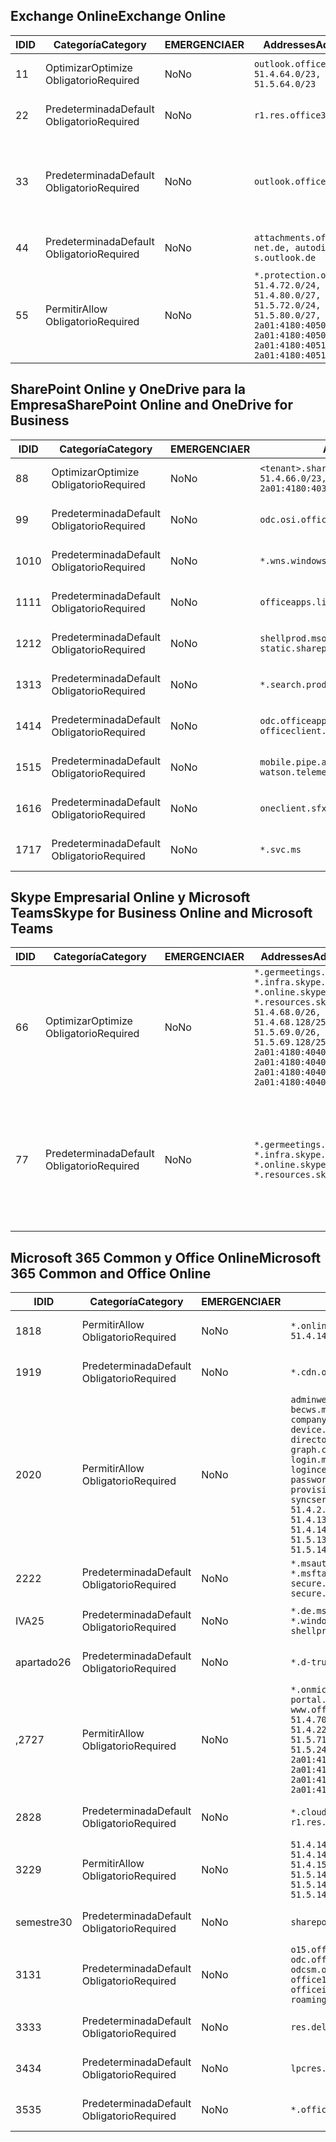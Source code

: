 <!--THIS FILE IS AUTOMATICALLY GENERATED. MANUAL CHANGES WILL BE OVERWRITTEN.-->
<!--Please contact the Office 365 Endpoints team with any questions.-->
<!--Germany endpoints version 2020070800-->
<!--File generated 2020-08-08 08:00:13.1248-->

## <a name="exchange-online"></a><span data-ttu-id="85f5c-101">Exchange Online</span><span class="sxs-lookup"><span data-stu-id="85f5c-101">Exchange Online</span></span>

<span data-ttu-id="85f5c-102">ID</span><span class="sxs-lookup"><span data-stu-id="85f5c-102">ID</span></span> | <span data-ttu-id="85f5c-103">Categoría</span><span class="sxs-lookup"><span data-stu-id="85f5c-103">Category</span></span> | <span data-ttu-id="85f5c-104">EMERGENCIA</span><span class="sxs-lookup"><span data-stu-id="85f5c-104">ER</span></span> | <span data-ttu-id="85f5c-105">Addresses</span><span class="sxs-lookup"><span data-stu-id="85f5c-105">Addresses</span></span> | <span data-ttu-id="85f5c-106">Puertos</span><span class="sxs-lookup"><span data-stu-id="85f5c-106">Ports</span></span>
-- | -------------------- | -- | ----------------------------------------------------------------------------------------------------------------------------------------------------------------------------------------- | -------------------------------
<span data-ttu-id="85f5c-107">1</span><span class="sxs-lookup"><span data-stu-id="85f5c-107">1</span></span> | <span data-ttu-id="85f5c-108">Optimizar</span><span class="sxs-lookup"><span data-stu-id="85f5c-108">Optimize</span></span><BR><span data-ttu-id="85f5c-109">Obligatorio</span><span class="sxs-lookup"><span data-stu-id="85f5c-109">Required</span></span> | <span data-ttu-id="85f5c-110">No</span><span class="sxs-lookup"><span data-stu-id="85f5c-110">No</span></span> | `outlook.office.de`<BR>`51.4.64.0/23, 51.5.64.0/23` | <span data-ttu-id="85f5c-111">**TCP:** 443, 80</span><span class="sxs-lookup"><span data-stu-id="85f5c-111">**TCP:** 443, 80</span></span>
<span data-ttu-id="85f5c-112">2</span><span class="sxs-lookup"><span data-stu-id="85f5c-112">2</span></span> | <span data-ttu-id="85f5c-113">Predeterminada</span><span class="sxs-lookup"><span data-stu-id="85f5c-113">Default</span></span><BR><span data-ttu-id="85f5c-114">Obligatorio</span><span class="sxs-lookup"><span data-stu-id="85f5c-114">Required</span></span> | <span data-ttu-id="85f5c-115">No</span><span class="sxs-lookup"><span data-stu-id="85f5c-115">No</span></span> | `r1.res.office365.com` | <span data-ttu-id="85f5c-116">**TCP:** 443, 80</span><span class="sxs-lookup"><span data-stu-id="85f5c-116">**TCP:** 443, 80</span></span>
<span data-ttu-id="85f5c-117">3</span><span class="sxs-lookup"><span data-stu-id="85f5c-117">3</span></span> | <span data-ttu-id="85f5c-118">Predeterminada</span><span class="sxs-lookup"><span data-stu-id="85f5c-118">Default</span></span><BR><span data-ttu-id="85f5c-119">Obligatorio</span><span class="sxs-lookup"><span data-stu-id="85f5c-119">Required</span></span> | <span data-ttu-id="85f5c-120">No</span><span class="sxs-lookup"><span data-stu-id="85f5c-120">No</span></span> | `outlook.office.de` | <span data-ttu-id="85f5c-121">**TCP:** 143, 25, 587, 993, 995</span><span class="sxs-lookup"><span data-stu-id="85f5c-121">**TCP:** 143, 25, 587, 993, 995</span></span>
<span data-ttu-id="85f5c-122">4</span><span class="sxs-lookup"><span data-stu-id="85f5c-122">4</span></span> | <span data-ttu-id="85f5c-123">Predeterminada</span><span class="sxs-lookup"><span data-stu-id="85f5c-123">Default</span></span><BR><span data-ttu-id="85f5c-124">Obligatorio</span><span class="sxs-lookup"><span data-stu-id="85f5c-124">Required</span></span> | <span data-ttu-id="85f5c-125">No</span><span class="sxs-lookup"><span data-stu-id="85f5c-125">No</span></span> | `attachments.office365-net.de, autodiscover-s.outlook.de` | <span data-ttu-id="85f5c-126">**TCP:** 443, 80</span><span class="sxs-lookup"><span data-stu-id="85f5c-126">**TCP:** 443, 80</span></span>
<span data-ttu-id="85f5c-127">5</span><span class="sxs-lookup"><span data-stu-id="85f5c-127">5</span></span> | <span data-ttu-id="85f5c-128">Permitir</span><span class="sxs-lookup"><span data-stu-id="85f5c-128">Allow</span></span><BR><span data-ttu-id="85f5c-129">Obligatorio</span><span class="sxs-lookup"><span data-stu-id="85f5c-129">Required</span></span> | <span data-ttu-id="85f5c-130">No</span><span class="sxs-lookup"><span data-stu-id="85f5c-130">No</span></span> | `*.protection.outlook.de`<BR>`51.4.72.0/24, 51.4.80.0/27, 51.5.72.0/24, 51.5.80.0/27, 2a01:4180:4050:400::/64, 2a01:4180:4050:800::/64, 2a01:4180:4051:400::/64, 2a01:4180:4051:800::/64` | <span data-ttu-id="85f5c-131">**TCP:** 25, 443</span><span class="sxs-lookup"><span data-stu-id="85f5c-131">**TCP:** 25, 443</span></span>

## <a name="sharepoint-online-and-onedrive-for-business"></a><span data-ttu-id="85f5c-132">SharePoint Online y OneDrive para la Empresa</span><span class="sxs-lookup"><span data-stu-id="85f5c-132">SharePoint Online and OneDrive for Business</span></span>

<span data-ttu-id="85f5c-133">ID</span><span class="sxs-lookup"><span data-stu-id="85f5c-133">ID</span></span> | <span data-ttu-id="85f5c-134">Categoría</span><span class="sxs-lookup"><span data-stu-id="85f5c-134">Category</span></span> | <span data-ttu-id="85f5c-135">EMERGENCIA</span><span class="sxs-lookup"><span data-stu-id="85f5c-135">ER</span></span> | <span data-ttu-id="85f5c-136">Addresses</span><span class="sxs-lookup"><span data-stu-id="85f5c-136">Addresses</span></span> | <span data-ttu-id="85f5c-137">Puertos</span><span class="sxs-lookup"><span data-stu-id="85f5c-137">Ports</span></span>
-- | -------------------- | -- | ------------------------------------------------------------------------------ | ----------------
<span data-ttu-id="85f5c-138">8</span><span class="sxs-lookup"><span data-stu-id="85f5c-138">8</span></span> | <span data-ttu-id="85f5c-139">Optimizar</span><span class="sxs-lookup"><span data-stu-id="85f5c-139">Optimize</span></span><BR><span data-ttu-id="85f5c-140">Obligatorio</span><span class="sxs-lookup"><span data-stu-id="85f5c-140">Required</span></span> | <span data-ttu-id="85f5c-141">No</span><span class="sxs-lookup"><span data-stu-id="85f5c-141">No</span></span> | `<tenant>.sharepoint.de`<BR>`51.4.66.0/23, 51.5.66.0/23, 2a01:4180:4030::/44` | <span data-ttu-id="85f5c-142">**TCP:** 443, 80</span><span class="sxs-lookup"><span data-stu-id="85f5c-142">**TCP:** 443, 80</span></span>
<span data-ttu-id="85f5c-143">9</span><span class="sxs-lookup"><span data-stu-id="85f5c-143">9</span></span> | <span data-ttu-id="85f5c-144">Predeterminada</span><span class="sxs-lookup"><span data-stu-id="85f5c-144">Default</span></span><BR><span data-ttu-id="85f5c-145">Obligatorio</span><span class="sxs-lookup"><span data-stu-id="85f5c-145">Required</span></span> | <span data-ttu-id="85f5c-146">No</span><span class="sxs-lookup"><span data-stu-id="85f5c-146">No</span></span> | `odc.osi.office.de` | <span data-ttu-id="85f5c-147">**TCP:** 443, 80</span><span class="sxs-lookup"><span data-stu-id="85f5c-147">**TCP:** 443, 80</span></span>
<span data-ttu-id="85f5c-148">10</span><span class="sxs-lookup"><span data-stu-id="85f5c-148">10</span></span> | <span data-ttu-id="85f5c-149">Predeterminada</span><span class="sxs-lookup"><span data-stu-id="85f5c-149">Default</span></span><BR><span data-ttu-id="85f5c-150">Obligatorio</span><span class="sxs-lookup"><span data-stu-id="85f5c-150">Required</span></span> | <span data-ttu-id="85f5c-151">No</span><span class="sxs-lookup"><span data-stu-id="85f5c-151">No</span></span> | `*.wns.windows.com` | <span data-ttu-id="85f5c-152">**TCP:** 443, 80</span><span class="sxs-lookup"><span data-stu-id="85f5c-152">**TCP:** 443, 80</span></span>
<span data-ttu-id="85f5c-153">11</span><span class="sxs-lookup"><span data-stu-id="85f5c-153">11</span></span> | <span data-ttu-id="85f5c-154">Predeterminada</span><span class="sxs-lookup"><span data-stu-id="85f5c-154">Default</span></span><BR><span data-ttu-id="85f5c-155">Obligatorio</span><span class="sxs-lookup"><span data-stu-id="85f5c-155">Required</span></span> | <span data-ttu-id="85f5c-156">No</span><span class="sxs-lookup"><span data-stu-id="85f5c-156">No</span></span> | `officeapps.live.com` | <span data-ttu-id="85f5c-157">**TCP:** 443, 80</span><span class="sxs-lookup"><span data-stu-id="85f5c-157">**TCP:** 443, 80</span></span>
<span data-ttu-id="85f5c-158">12</span><span class="sxs-lookup"><span data-stu-id="85f5c-158">12</span></span> | <span data-ttu-id="85f5c-159">Predeterminada</span><span class="sxs-lookup"><span data-stu-id="85f5c-159">Default</span></span><BR><span data-ttu-id="85f5c-160">Obligatorio</span><span class="sxs-lookup"><span data-stu-id="85f5c-160">Required</span></span> | <span data-ttu-id="85f5c-161">No</span><span class="sxs-lookup"><span data-stu-id="85f5c-161">No</span></span> | `shellprod.msocdn.de, spoprod-a.akamaihd.net, static.sharepointonline.com` | <span data-ttu-id="85f5c-162">**TCP:** 443, 80</span><span class="sxs-lookup"><span data-stu-id="85f5c-162">**TCP:** 443, 80</span></span>
<span data-ttu-id="85f5c-163">13</span><span class="sxs-lookup"><span data-stu-id="85f5c-163">13</span></span> | <span data-ttu-id="85f5c-164">Predeterminada</span><span class="sxs-lookup"><span data-stu-id="85f5c-164">Default</span></span><BR><span data-ttu-id="85f5c-165">Obligatorio</span><span class="sxs-lookup"><span data-stu-id="85f5c-165">Required</span></span> | <span data-ttu-id="85f5c-166">No</span><span class="sxs-lookup"><span data-stu-id="85f5c-166">No</span></span> | `*.search.production.de.azuretrafficmanager.de` | <span data-ttu-id="85f5c-167">**TCP:** 443</span><span class="sxs-lookup"><span data-stu-id="85f5c-167">**TCP:** 443</span></span>
<span data-ttu-id="85f5c-168">14</span><span class="sxs-lookup"><span data-stu-id="85f5c-168">14</span></span> | <span data-ttu-id="85f5c-169">Predeterminada</span><span class="sxs-lookup"><span data-stu-id="85f5c-169">Default</span></span><BR><span data-ttu-id="85f5c-170">Obligatorio</span><span class="sxs-lookup"><span data-stu-id="85f5c-170">Required</span></span> | <span data-ttu-id="85f5c-171">No</span><span class="sxs-lookup"><span data-stu-id="85f5c-171">No</span></span> | `odc.officeapps.live.com, officeclient.microsoft.com` | <span data-ttu-id="85f5c-172">**TCP:** 443, 80</span><span class="sxs-lookup"><span data-stu-id="85f5c-172">**TCP:** 443, 80</span></span>
<span data-ttu-id="85f5c-173">15</span><span class="sxs-lookup"><span data-stu-id="85f5c-173">15</span></span> | <span data-ttu-id="85f5c-174">Predeterminada</span><span class="sxs-lookup"><span data-stu-id="85f5c-174">Default</span></span><BR><span data-ttu-id="85f5c-175">Obligatorio</span><span class="sxs-lookup"><span data-stu-id="85f5c-175">Required</span></span> | <span data-ttu-id="85f5c-176">No</span><span class="sxs-lookup"><span data-stu-id="85f5c-176">No</span></span> | `mobile.pipe.aria.microsoft.com, ssw.live.com, watson.telemetry.microsoft.com` | <span data-ttu-id="85f5c-177">**TCP:** 443, 80</span><span class="sxs-lookup"><span data-stu-id="85f5c-177">**TCP:** 443, 80</span></span>
<span data-ttu-id="85f5c-178">16</span><span class="sxs-lookup"><span data-stu-id="85f5c-178">16</span></span> | <span data-ttu-id="85f5c-179">Predeterminada</span><span class="sxs-lookup"><span data-stu-id="85f5c-179">Default</span></span><BR><span data-ttu-id="85f5c-180">Obligatorio</span><span class="sxs-lookup"><span data-stu-id="85f5c-180">Required</span></span> | <span data-ttu-id="85f5c-181">No</span><span class="sxs-lookup"><span data-stu-id="85f5c-181">No</span></span> | `oneclient.sfx.ms` | <span data-ttu-id="85f5c-182">**TCP:** 443, 80</span><span class="sxs-lookup"><span data-stu-id="85f5c-182">**TCP:** 443, 80</span></span>
<span data-ttu-id="85f5c-183">17</span><span class="sxs-lookup"><span data-stu-id="85f5c-183">17</span></span> | <span data-ttu-id="85f5c-184">Predeterminada</span><span class="sxs-lookup"><span data-stu-id="85f5c-184">Default</span></span><BR><span data-ttu-id="85f5c-185">Obligatorio</span><span class="sxs-lookup"><span data-stu-id="85f5c-185">Required</span></span> | <span data-ttu-id="85f5c-186">No</span><span class="sxs-lookup"><span data-stu-id="85f5c-186">No</span></span> | `*.svc.ms` | <span data-ttu-id="85f5c-187">**TCP:** 443, 80</span><span class="sxs-lookup"><span data-stu-id="85f5c-187">**TCP:** 443, 80</span></span>

## <a name="skype-for-business-online-and-microsoft-teams"></a><span data-ttu-id="85f5c-188">Skype Empresarial Online y Microsoft Teams</span><span class="sxs-lookup"><span data-stu-id="85f5c-188">Skype for Business Online and Microsoft Teams</span></span>

<span data-ttu-id="85f5c-189">ID</span><span class="sxs-lookup"><span data-stu-id="85f5c-189">ID</span></span> | <span data-ttu-id="85f5c-190">Categoría</span><span class="sxs-lookup"><span data-stu-id="85f5c-190">Category</span></span> | <span data-ttu-id="85f5c-191">EMERGENCIA</span><span class="sxs-lookup"><span data-stu-id="85f5c-191">ER</span></span> | <span data-ttu-id="85f5c-192">Addresses</span><span class="sxs-lookup"><span data-stu-id="85f5c-192">Addresses</span></span> | <span data-ttu-id="85f5c-193">Puertos</span><span class="sxs-lookup"><span data-stu-id="85f5c-193">Ports</span></span>
-- | -------------------- | -- | ----------------------------------------------------------------------------------------------------------------------------------------------------------------------------------------------------------------------------------------------- | --------------------------------------------------
<span data-ttu-id="85f5c-194">6</span><span class="sxs-lookup"><span data-stu-id="85f5c-194">6</span></span> | <span data-ttu-id="85f5c-195">Optimizar</span><span class="sxs-lookup"><span data-stu-id="85f5c-195">Optimize</span></span><BR><span data-ttu-id="85f5c-196">Obligatorio</span><span class="sxs-lookup"><span data-stu-id="85f5c-196">Required</span></span> | <span data-ttu-id="85f5c-197">No</span><span class="sxs-lookup"><span data-stu-id="85f5c-197">No</span></span> | `*.germeetings.skype.de, *.infra.skype.de, *.online.skype.de, *.resources.skype.de`<BR>`51.4.68.0/26, 51.4.68.128/25, 51.5.69.0/26, 51.5.69.128/25, 2a01:4180:4040:1::/64, 2a01:4180:4040:2::/64, 2a01:4180:4040:7::/64, 2a01:4180:4040:8::/64` | <span data-ttu-id="85f5c-198">**TCP:** 443, 80</span><span class="sxs-lookup"><span data-stu-id="85f5c-198">**TCP:** 443, 80</span></span><BR><span data-ttu-id="85f5c-199">**UDP:** 3478</span><span class="sxs-lookup"><span data-stu-id="85f5c-199">**UDP:** 3478</span></span>
<span data-ttu-id="85f5c-200">7</span><span class="sxs-lookup"><span data-stu-id="85f5c-200">7</span></span> | <span data-ttu-id="85f5c-201">Predeterminada</span><span class="sxs-lookup"><span data-stu-id="85f5c-201">Default</span></span><BR><span data-ttu-id="85f5c-202">Obligatorio</span><span class="sxs-lookup"><span data-stu-id="85f5c-202">Required</span></span> | <span data-ttu-id="85f5c-203">No</span><span class="sxs-lookup"><span data-stu-id="85f5c-203">No</span></span> | `*.germeetings.skype.de, *.infra.skype.de, *.online.skype.de, *.resources.skype.de` | <span data-ttu-id="85f5c-204">**TCP:** 5061, 50000-59999</span><span class="sxs-lookup"><span data-stu-id="85f5c-204">**TCP:** 5061, 50000-59999</span></span><BR><span data-ttu-id="85f5c-205">**UDP:** 50000-59999</span><span class="sxs-lookup"><span data-stu-id="85f5c-205">**UDP:** 50000-59999</span></span>

## <a name="microsoft-365-common-and-office-online"></a><span data-ttu-id="85f5c-206">Microsoft 365 Common y Office Online</span><span class="sxs-lookup"><span data-stu-id="85f5c-206">Microsoft 365 Common and Office Online</span></span>

<span data-ttu-id="85f5c-207">ID</span><span class="sxs-lookup"><span data-stu-id="85f5c-207">ID</span></span> | <span data-ttu-id="85f5c-208">Categoría</span><span class="sxs-lookup"><span data-stu-id="85f5c-208">Category</span></span> | <span data-ttu-id="85f5c-209">EMERGENCIA</span><span class="sxs-lookup"><span data-stu-id="85f5c-209">ER</span></span> | <span data-ttu-id="85f5c-210">Addresses</span><span class="sxs-lookup"><span data-stu-id="85f5c-210">Addresses</span></span> | <span data-ttu-id="85f5c-211">Puertos</span><span class="sxs-lookup"><span data-stu-id="85f5c-211">Ports</span></span>
-- | ------------------- | -- | -------------------------------------------------------------------------------------------------------------------------------------------------------------------------------------------------------------------------------------------------------------------------------------------------------------------------------------------------------------------------------------------------------------------------------------------------------------------------------------------------------------------------------------------------------------------------------------------------------------------------- | ----------------
<span data-ttu-id="85f5c-212">18</span><span class="sxs-lookup"><span data-stu-id="85f5c-212">18</span></span> | <span data-ttu-id="85f5c-213">Permitir</span><span class="sxs-lookup"><span data-stu-id="85f5c-213">Allow</span></span><BR><span data-ttu-id="85f5c-214">Obligatorio</span><span class="sxs-lookup"><span data-stu-id="85f5c-214">Required</span></span> | <span data-ttu-id="85f5c-215">No</span><span class="sxs-lookup"><span data-stu-id="85f5c-215">No</span></span> | `*.online.office.de`<BR>`51.4.144.200/32, 51.5.149.3/32, 51.18.16.0/23` | <span data-ttu-id="85f5c-216">**TCP:** 443</span><span class="sxs-lookup"><span data-stu-id="85f5c-216">**TCP:** 443</span></span>
<span data-ttu-id="85f5c-217">19</span><span class="sxs-lookup"><span data-stu-id="85f5c-217">19</span></span> | <span data-ttu-id="85f5c-218">Predeterminada</span><span class="sxs-lookup"><span data-stu-id="85f5c-218">Default</span></span><BR><span data-ttu-id="85f5c-219">Obligatorio</span><span class="sxs-lookup"><span data-stu-id="85f5c-219">Required</span></span> | <span data-ttu-id="85f5c-220">No</span><span class="sxs-lookup"><span data-stu-id="85f5c-220">No</span></span> | `*.cdn.office.net` | <span data-ttu-id="85f5c-221">**TCP:** 443</span><span class="sxs-lookup"><span data-stu-id="85f5c-221">**TCP:** 443</span></span>
<span data-ttu-id="85f5c-222">20</span><span class="sxs-lookup"><span data-stu-id="85f5c-222">20</span></span> | <span data-ttu-id="85f5c-223">Permitir</span><span class="sxs-lookup"><span data-stu-id="85f5c-223">Allow</span></span><BR><span data-ttu-id="85f5c-224">Obligatorio</span><span class="sxs-lookup"><span data-stu-id="85f5c-224">Required</span></span> | <span data-ttu-id="85f5c-225">No</span><span class="sxs-lookup"><span data-stu-id="85f5c-225">No</span></span> | `adminwebservice.microsoftonline.de, becws.microsoftonline.de, companymanager.microsoftonline.de, device.login.microsoftonline.de, directoryprovisioning.cloudapi.de, graph.cloudapi.de, graph.microsoft.de, login.microsoftonline.de, logincert.microsoftonline.de, pas.cloudapi.de, passwordreset.activedirectory.microsoftazure.de, provisioningapi.microsoftonline.de, syncservice.microsoftonline.de`<BR>`51.4.2.10/32, 51.4.71.61/32, 51.4.136.38/31, 51.4.136.40/31, 51.4.136.42/32, 51.4.146.38/32, 51.4.146.206/32, 51.5.16.7/32, 51.5.71.22/32, 51.5.136.32/30, 51.5.136.36/32, 51.5.145.29/32, 51.5.145.122/32` | <span data-ttu-id="85f5c-226">**TCP:** 443, 80</span><span class="sxs-lookup"><span data-stu-id="85f5c-226">**TCP:** 443, 80</span></span>
<span data-ttu-id="85f5c-227">22</span><span class="sxs-lookup"><span data-stu-id="85f5c-227">22</span></span> | <span data-ttu-id="85f5c-228">Predeterminada</span><span class="sxs-lookup"><span data-stu-id="85f5c-228">Default</span></span><BR><span data-ttu-id="85f5c-229">Obligatorio</span><span class="sxs-lookup"><span data-stu-id="85f5c-229">Required</span></span> | <span data-ttu-id="85f5c-230">No</span><span class="sxs-lookup"><span data-stu-id="85f5c-230">No</span></span> | `*.msauth.net, *.msauthimages.de, *.msftauth.net, *.msftauthimages.de, secure.aadcdn.microsoftonline-p.com, secure.aadcdn.microsoftonline-p.de` | <span data-ttu-id="85f5c-231">**TCP:** 443, 80</span><span class="sxs-lookup"><span data-stu-id="85f5c-231">**TCP:** 443, 80</span></span>
<span data-ttu-id="85f5c-232">IVA</span><span class="sxs-lookup"><span data-stu-id="85f5c-232">25</span></span> | <span data-ttu-id="85f5c-233">Predeterminada</span><span class="sxs-lookup"><span data-stu-id="85f5c-233">Default</span></span><BR><span data-ttu-id="85f5c-234">Obligatorio</span><span class="sxs-lookup"><span data-stu-id="85f5c-234">Required</span></span> | <span data-ttu-id="85f5c-235">No</span><span class="sxs-lookup"><span data-stu-id="85f5c-235">No</span></span> | `*.de.msods.nsatc.net, *.office.de.akadns.net, *.windows.de.nsatc.net, officehome.msocdn.de, shellprod.msocdn.com` | <span data-ttu-id="85f5c-236">**TCP:** 443, 80</span><span class="sxs-lookup"><span data-stu-id="85f5c-236">**TCP:** 443, 80</span></span>
<span data-ttu-id="85f5c-237">apartado</span><span class="sxs-lookup"><span data-stu-id="85f5c-237">26</span></span> | <span data-ttu-id="85f5c-238">Predeterminada</span><span class="sxs-lookup"><span data-stu-id="85f5c-238">Default</span></span><BR><span data-ttu-id="85f5c-239">Obligatorio</span><span class="sxs-lookup"><span data-stu-id="85f5c-239">Required</span></span> | <span data-ttu-id="85f5c-240">No</span><span class="sxs-lookup"><span data-stu-id="85f5c-240">No</span></span> | `*.d-trust.net` | <span data-ttu-id="85f5c-241">**TCP:** 443, 80</span><span class="sxs-lookup"><span data-stu-id="85f5c-241">**TCP:** 443, 80</span></span>
<span data-ttu-id="85f5c-242">,27</span><span class="sxs-lookup"><span data-stu-id="85f5c-242">27</span></span> | <span data-ttu-id="85f5c-243">Permitir</span><span class="sxs-lookup"><span data-stu-id="85f5c-243">Allow</span></span><BR><span data-ttu-id="85f5c-244">Obligatorio</span><span class="sxs-lookup"><span data-stu-id="85f5c-244">Required</span></span> | <span data-ttu-id="85f5c-245">No</span><span class="sxs-lookup"><span data-stu-id="85f5c-245">No</span></span> | `*.onmicrosoft.de, *.osi.office.de, office.de, portal.office.de, webshell.suite.office.de, www.office.de`<BR>`51.4.70.0/24, 51.4.71.0/24, 51.4.226.115/32, 51.4.227.178/32, 51.4.230.178/32, 51.5.70.0/24, 51.5.71.0/24, 51.5.147.48/32, 51.5.242.163/32, 51.5.245.67/32, 2a01:4180:2001::2/128, 2a01:4180:2001::92/128, 2a01:4180:2001::234/128, 2a01:4180:2001::3b8/128, 2a01:4180:2401::5/128, 2a01:4180:2401::11f/128, 2a01:4180:2401::33b/128, 2a01:4180:2401::55b/128` | <span data-ttu-id="85f5c-246">**TCP:** 443, 80</span><span class="sxs-lookup"><span data-stu-id="85f5c-246">**TCP:** 443, 80</span></span>
<span data-ttu-id="85f5c-247">28</span><span class="sxs-lookup"><span data-stu-id="85f5c-247">28</span></span> | <span data-ttu-id="85f5c-248">Predeterminada</span><span class="sxs-lookup"><span data-stu-id="85f5c-248">Default</span></span><BR><span data-ttu-id="85f5c-249">Obligatorio</span><span class="sxs-lookup"><span data-stu-id="85f5c-249">Required</span></span> | <span data-ttu-id="85f5c-250">No</span><span class="sxs-lookup"><span data-stu-id="85f5c-250">No</span></span> | `*.cloudfront.net, prod.msocdn.de, r1.res.office365.com, shellprod.msocdn.de` | <span data-ttu-id="85f5c-251">**TCP:** 443, 80</span><span class="sxs-lookup"><span data-stu-id="85f5c-251">**TCP:** 443, 80</span></span>
<span data-ttu-id="85f5c-252">32</span><span class="sxs-lookup"><span data-stu-id="85f5c-252">29</span></span> | <span data-ttu-id="85f5c-253">Permitir</span><span class="sxs-lookup"><span data-stu-id="85f5c-253">Allow</span></span><BR><span data-ttu-id="85f5c-254">Obligatorio</span><span class="sxs-lookup"><span data-stu-id="85f5c-254">Required</span></span> | <span data-ttu-id="85f5c-255">No</span><span class="sxs-lookup"><span data-stu-id="85f5c-255">No</span></span> | `51.4.144.41/32, 51.4.144.174/32, 51.4.145.38/32, 51.4.147.81/32, 51.4.147.233/32, 51.4.148.12/32, 51.4.150.145/32, 51.5.147.242/32, 51.5.149.100/32, 51.5.149.119/32, 51.5.149.123/32, 51.5.149.180/32, 51.5.149.186/32, 51.18.0.0/21` | <span data-ttu-id="85f5c-256">**TCP:** 443, 80</span><span class="sxs-lookup"><span data-stu-id="85f5c-256">**TCP:** 443, 80</span></span>
<span data-ttu-id="85f5c-257">semestre</span><span class="sxs-lookup"><span data-stu-id="85f5c-257">30</span></span> | <span data-ttu-id="85f5c-258">Predeterminada</span><span class="sxs-lookup"><span data-stu-id="85f5c-258">Default</span></span><BR><span data-ttu-id="85f5c-259">Obligatorio</span><span class="sxs-lookup"><span data-stu-id="85f5c-259">Required</span></span> | <span data-ttu-id="85f5c-260">No</span><span class="sxs-lookup"><span data-stu-id="85f5c-260">No</span></span> | `sharepoint.de` | <span data-ttu-id="85f5c-261">**TCP:** 443, 80</span><span class="sxs-lookup"><span data-stu-id="85f5c-261">**TCP:** 443, 80</span></span>
<span data-ttu-id="85f5c-262">31</span><span class="sxs-lookup"><span data-stu-id="85f5c-262">31</span></span> | <span data-ttu-id="85f5c-263">Predeterminada</span><span class="sxs-lookup"><span data-stu-id="85f5c-263">Default</span></span><BR><span data-ttu-id="85f5c-264">Obligatorio</span><span class="sxs-lookup"><span data-stu-id="85f5c-264">Required</span></span> | <span data-ttu-id="85f5c-265">No</span><span class="sxs-lookup"><span data-stu-id="85f5c-265">No</span></span> | `o15.officeredir.microsoft.com, odc.officeapps.live.com, odcsm.officeapps.live.com, office.microsoft.com, office15client.microsoft.com, officeimg.vo.msecnd.net, roaming.officeapps.live.com` | <span data-ttu-id="85f5c-266">**TCP:** 443, 80</span><span class="sxs-lookup"><span data-stu-id="85f5c-266">**TCP:** 443, 80</span></span>
<span data-ttu-id="85f5c-267">33</span><span class="sxs-lookup"><span data-stu-id="85f5c-267">33</span></span> | <span data-ttu-id="85f5c-268">Predeterminada</span><span class="sxs-lookup"><span data-stu-id="85f5c-268">Default</span></span><BR><span data-ttu-id="85f5c-269">Obligatorio</span><span class="sxs-lookup"><span data-stu-id="85f5c-269">Required</span></span> | <span data-ttu-id="85f5c-270">No</span><span class="sxs-lookup"><span data-stu-id="85f5c-270">No</span></span> | `res.delve.office.com` | <span data-ttu-id="85f5c-271">**TCP:** 443</span><span class="sxs-lookup"><span data-stu-id="85f5c-271">**TCP:** 443</span></span>
<span data-ttu-id="85f5c-272">34</span><span class="sxs-lookup"><span data-stu-id="85f5c-272">34</span></span> | <span data-ttu-id="85f5c-273">Predeterminada</span><span class="sxs-lookup"><span data-stu-id="85f5c-273">Default</span></span><BR><span data-ttu-id="85f5c-274">Obligatorio</span><span class="sxs-lookup"><span data-stu-id="85f5c-274">Required</span></span> | <span data-ttu-id="85f5c-275">No</span><span class="sxs-lookup"><span data-stu-id="85f5c-275">No</span></span> | `lpcres.delve.office.com` | <span data-ttu-id="85f5c-276">**TCP:** 443</span><span class="sxs-lookup"><span data-stu-id="85f5c-276">**TCP:** 443</span></span>
<span data-ttu-id="85f5c-277">35</span><span class="sxs-lookup"><span data-stu-id="85f5c-277">35</span></span> | <span data-ttu-id="85f5c-278">Predeterminada</span><span class="sxs-lookup"><span data-stu-id="85f5c-278">Default</span></span><BR><span data-ttu-id="85f5c-279">Obligatorio</span><span class="sxs-lookup"><span data-stu-id="85f5c-279">Required</span></span> | <span data-ttu-id="85f5c-280">No</span><span class="sxs-lookup"><span data-stu-id="85f5c-280">No</span></span> | `*.office.de` | <span data-ttu-id="85f5c-281">**TCP:** 443, 80</span><span class="sxs-lookup"><span data-stu-id="85f5c-281">**TCP:** 443, 80</span></span>

